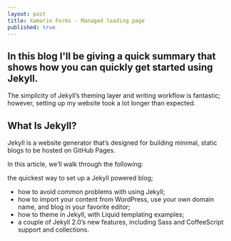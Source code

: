 ```yaml
---
layout: post
title: Xamarin Forms - Managed loading page
published: true
---
```


## In this blog I'll be giving a quick summary that shows how you can quickly get started using Jekyll.


The simplicity of Jekyll’s theming layer and writing workflow is fantastic; however, setting up my website took a lot longer than expected.

## What Is Jekyll?

Jekyll is a website generator that’s designed for building minimal, static blogs to be hosted on GitHub Pages.

In this article, we’ll walk through the following:

the quickest way to set up a Jekyll powered blog;
- how to avoid common problems with using Jekyll;
- how to import your content from WordPress, use your own domain name, and blog in your favorite editor;
- how to theme in Jekyll, with Liquid templating examples;
- a couple of Jekyll 2.0’s new features, including Sass and CoffeeScript support and collections.
